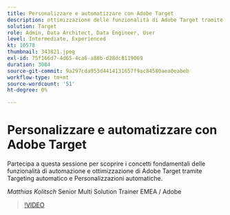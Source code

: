 ```yaml
---
title: Personalizzare e automatizzare con Adobe Target
description: ottimizzazione delle funzionalità di Adobe Target tramite Targeting automatico e Personalizzazioni automatiche
solution: Target
role: Admin, Data Architect, Data Engineer, User
level: Intermediate, Experienced
kt: 10578
thumbnail: 343821.jpeg
exl-id: 75f166d7-4d65-4ca6-a88b-d28dc8119069
duration: 3084
source-git-commit: 9a297cda953d4414131657f9ac84580aea0eabeb
workflow-type: tm+mt
source-wordcount: '51'
ht-degree: 0%

---
```


# Personalizzare e automatizzare con Adobe Target

Partecipa a questa sessione per scoprire i concetti fondamentali delle funzionalità di automazione e ottimizzazione di Adobe Target tramite Targeting automatico e Personalizzazioni automatiche.

*Matthias Kolitsch* Senior Multi Solution Trainer EMEA / Adobe

>[!VIDEO](https://video.tv.adobe.com/v/3457386/?quality=12&learn=on&captions=ita)

